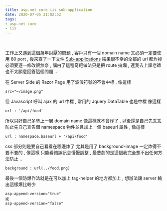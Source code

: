 ```yaml
---
title: asp.net core iis sub-application
date: 2020-07-05 21:02:52
tags:
- asp.net core
- iis
---
```

&nbsp;
<!-- more -->
工作上又遇到這個萬年討厭的問題 , 客戶只有一個 domain name 又必須一定要使用 80 port , 後來查了一下文件 [Sub-applications](https://docs.microsoft.com/en-us/aspnet/core/host-and-deploy/iis/?view=aspnetcore-3.1#sub-applications) 結果很不幸的全部的 url 都炸掉必須要逐一修改很無奈 , 講白了這種奇耙做法只是把 route 搞爛 , 連我去上課老師也不太願意回答這個問題 ..

在 Server Side 的 Razor Page 用了波浪符號的不會中標  , 像這樣
```
src="~/image.png"
```
但 Javascript 呼叫 ajax 的 url 中標 , 常用的 Jquery DataTable 也是中標 像這樣
```
url : '/api/food'
```
所以只好自己多墊上一層 domain name 像這樣就不會炸了 , 以後還是自己先乖乖防止先自己宣告個 namespace 物件並且加上一個 baseurl 屬性 , 像這樣
```
url : namespace.baseurl + '/api/food'
```
css 部分則是要自己看看在哪邊炸了 尤其是用了 background-image 一定炸得不要不要的 , 像這樣 只能看錯誤訊息慢慢調整 , 最悲劇的是這個我完全想不出任何方法防止 ..
```
background : url(../food.png)
```
最後一個防爆作法就是在可以加上 tag-helper 的地方都加上 , 想辦法讓 server 輸出這樣爆比較少
```
asp-append-version="true"
或
asp-append-version="false"
```